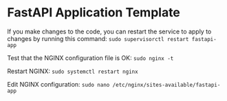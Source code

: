 # FastAPI Application Template

If you make changes to the code, you can restart the service to apply to changes by running this command:
`sudo supervisorctl restart fastapi-app`

Test that the NGINX configuration file is OK: 
`sudo nginx -t`

Restart NGINX:
`sudo systemctl restart nginx`

Edit NGINX configuration:
`sudo nano /etc/nginx/sites-available/fastapi-app`